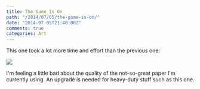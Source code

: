 ```yaml
---
title: The Game Is On
path: "/2014/07/05/the-game-is-on/"
date: "2014-07-05T21:40:00Z"
comments: true
categories: Art
---
```


This one took a lot more time and effort than the previous one: <span class="more"></span>

![](/imgs/sherlock.jpg)

I'm feeling a little bad about the quality of the not-so-great paper I'm currently using. An upgrade is needed for heavy-duty stuff such as this one.
